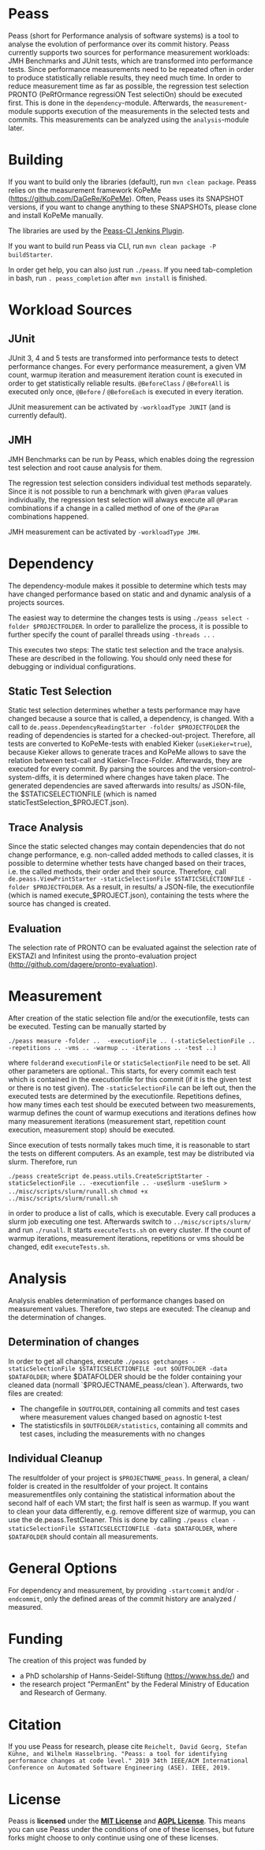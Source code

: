 Peass
===================

Peass (short for Performance analysis of software systems) is a tool to analyse the evolution of performance over its commit history. Peass currently supports two sources for performance measurement workloads: JMH Benchmarks and JUnit tests, which are transformed into performance tests. Since performance measurements need to be repeated often in order to produce statistically reliable results, they need much time. In order to reduce measurement time as far as possible, the regression test selection PRONTO (PeRfOrmance regressiON Test selectiOn) should be executed first. This is done in the `dependency`-module. Afterwards, the `measurement`-module supports execution of the measurements in the selected tests and commits. This measurements can be analyzed using the `analysis`-module later.

# Building

If you want to build only the libraries (default), run `mvn clean package`. Peass relies on the measurement framework KoPeMe (https://github.com/DaGeRe/KoPeMe). Often, Peass uses its SNAPSHOT versions, if you want to change anything to these SNAPSHOTs, please clone and install KoPeMe manually.

The libraries are used by the [Peass-CI Jenkins Plugin](https://github.com/jenkinsci/peass-ci-plugin). 

If you want to build run Peass via CLI, run `mvn clean package -P buildStarter`. 

In order get help, you can also just run `./peass`. If you need tab-completion in bash, run `. peass_completion` after `mvn install` is finished.



# Workload Sources

## JUnit

JUnit 3, 4 and 5 tests are transformed into performance tests to detect performance changes. For every performance measurement, a given VM count, warmup iteration and measurement iteration count is executed in order to get statistically reliable results. `@BeforeClass` / `@BeforeAll` is executed only once, `@Before` / `@BeforeEach` is executed in every iteration. 

JUnit measurement can be activated by `-workloadType JUNIT` (and is currently default).

## JMH

JMH Benchmarks can be run by Peass, which enables doing the regression test selection and root cause analysis for them. 

The regression test selection considers individual test methods separately. Since it is not possible to run a benchmark with given `@Param` values individually, the regression test selection will always execute all `@Param` combinations if a change in a called method of one of the `@Param` combinations happened.

JMH measurement can be activated by `-workloadType JMH`.

# Dependency

The dependency-module makes it possible to determine which tests may have changed performance based on static and and dynamic analysis of a projects sources. 

The easiest way to determine the changes tests is using `./peass select -folder $PROJECTFOLDER`. In order to parallelize the process, it is possible to further specify the count of parallel threads using `-threads ..` . 

This executes two steps: The static test selection and the trace analysis. These are described in the following. You should only need these for debugging or individual configurations.

## Static Test Selection

Static test selection determines whether a tests performance may have changed because a source that is called, a dependency, is changed. With a call to `de.peass.DependencyReadingStarter -folder $PROJECTFOLDER` the reading of dependencies is started for a checked-out-project. Therefore, all tests are converted to KoPeMe-tests with enabled Kieker (`useKieker=true`), because Kieker allows to generate traces and KoPeMe allows to save the relation between test-call and Kieker-Trace-Folder. Afterwards, they are executed for every commit. By parsing the sources and the version-control-system-diffs, it is determined where changes have taken place. The generated dependencies are saved afterwards into results/ as JSON-file, the $STATICSELECTIONFILE (which is named staticTestSelection_$PROJECT.json).

## Trace Analysis

Since the static selected changes may contain dependencies that do not change performance, e.g. non-called added methods to called classes, it is possible to determine whether tests have changed based on their traces, i.e. the called methods, their order and their source. Therefore, call `de.peass.ViewPrintStarter -staticSelectionFile $STATICSELECTIONFILE -folder $PROJECTFOLDER`. As a result, in results/ a JSON-file, the executionfile (which is named execute_$PROJECT.json), containing the tests where the source has changed is created.

## Evaluation

The selection rate of PRONTO can be evaluated against the selection rate of EKSTAZI and Infinitest using the pronto-evaluation project (http://github.com/dagere/pronto-evaluation).

# Measurement

After creation of the static selection file and/or the executionfile, tests can be executed. Testing can be manually started by 

`./peass measure -folder ..  -executionFile .. (-staticSelectionFile .. -repetitions .. -vms .. -warmup .. -iterations .. -test ..)`

where `folder`and `executionFile` or `staticSelectionFile` need to be set. All other parameters are optional.. This starts, for every commit each test which is contained in the executionfile for this commit (if it is the given test or there is no test given). The `-staticSelectionFile` can be left out, then the executed tests are determined by the executionfile. Repetitions defines, how many times each test should be executed between two measurements, warmup defines the count of warmup executions and iterations defines how many measurement iterations (measurement start, repetition count execution, measurement stop) should be executed.

Since execution of tests normally takes much time, it is reasonable to start the tests on different computers. As an example, test may be distributed via slurm. Therefore, run

`./peass createScript de.peass.utils.CreateScriptStarter -staticSelectionFile .. -executionfile .. -useSlurm -useSlurm > ../misc/scripts/slurm/runall.sh`
`chmod +x ../misc/scripts/slurm/runall.sh`

in order to produce a list of calls, which is executable. Every call produces a slurm job executing one test. Afterwards switch to `../misc/scripts/slurm/` and run `./runall`. It starts `executeTests.sh` on every cluster. If the count of warmup iterations, measurement iterations, repetitions or vms should be changed, edit `executeTests.sh`. 

# Analysis

Analysis enables determination of performance changes based on measurement values. Therefore, two steps are executed: The cleanup and the determination of changes.

## Determination of changes

In order to get all changes, execute `./peass getchanges -staticSelectionFile $STATICSELECTIONFILE -out $OUTFOLDER -data $DATAFOLDER`; where $DATAFOLDER should be the folder containing your cleaned data (normall `$PROJECTNAME_peass/clean`). Afterwards, two files are created:
- The changefile in `$OUTFOLDER`, containing all commits and test cases where measurement values changed based on agnostic t-test
- The statisticsfils in `$OUTFOLDER/statistics`, containing all commits and test cases, including the measurements with no changes

## Individual Cleanup

The resultfolder of your project is `$PROJECTNAME_peass`. In general, a clean/ folder is created in the resultfolder of your project. It contains measurementfiles only containing the statistical information about the second half of each VM start; the first half is seen as warmup. If you want to clean your data differently, e.g. remove different size of warmup, you can use the de.peass.TestCleaner. This is done by calling `./peass clean -staticSelectionFile $STATICSELECTIONFILE -data $DATAFOLDER`, where `$DATAFOLDER` should contain all measurements.

# General Options

For dependency and measurement, by providing `-startcommit` and/or `-endcommit`, only the defined areas of the commit history are analyzed / measured.

# Funding

The creation of this project was funded by
* a PhD scholarship of Hanns-Seidel-Stiftung (https://www.hss.de/) and
* the research project "PermanEnt" by the Federal Ministry of Education and Research of Germany.

# Citation

If you use Peass for research, please cite `Reichelt, David Georg, Stefan Kühne, and Wilhelm Hasselbring. "Peass: a tool for identifying performance changes at code level." 2019 34th IEEE/ACM International Conference on Automated Software Engineering (ASE). IEEE, 2019.`

# License

Peass is **licensed** under the **[MIT License]** and **[AGPL License]**. This means you can use Peass under the conditions of one of these licenses, but future forks might choose to only continue using one of these licenses.

[MIT License]: https://github.com/DaGeRe/peass/blob/main/LICSENSE.MIT
[AGPL License]: https://github.com/DaGeRe/peass/blob/main/LICENSE.AGPL
